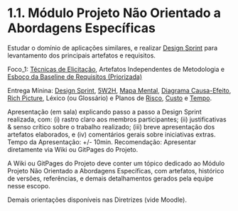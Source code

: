 # 1.1. Módulo Projeto Não Orientado a Abordagens Específicas

Estudar o domínio de aplicações similares, e realizar [Design Sprint](https://unbarqdsw2022-2.github.io/2022.2_G5_SoftSteakHouse/#/base/abordagem-geral/designsprint) para levantamento dos principais artefatos e requisitos.

Foco_1: [Técnicas de Elicitação](https://unbarqdsw2022-2.github.io/2022.2_G5_SoftSteakHouse/#/base/abordagem-geral/requisitos), Artefatos Independentes de Metodologia e [Esboço da Baseline de Requisitos (Priorizada)](https://unbarqdsw2022-2.github.io/2022.2_G5_SoftSteakHouse/#/base/abordagem-geral/product_backlog.md)

Entrega Mínina: [Design Sprint](https://unbarqdsw2022-2.github.io/2022.2_G5_SoftSteakHouse/#/base/abordagem-geral/design-sprint), [5W2H](https://unbarqdsw2022-2.github.io/2022.2_G5_SoftSteakHouse/#/base/abordagem-geral/5w2h), [Mapa Mental](https://unbarqdsw2022-2.github.io/2022.2_G5_SoftSteakHouse/#/base/abordagem-geral/mapa_mental.md), [Diagrama Causa-Efeito](https://unbarqdsw2022-2.github.io/2022.2_G5_SoftSteakHouse/#/base/abordagem-geral/causa_efeito.md), [Rich Picture](https://unbarqdsw2022-2.github.io/2022.2_G5_SoftSteakHouse/#/base/abordagem-geral/rich_picture.md), Léxico (ou Glossário) e Planos de [Risco](https://unbarqdsw2022-2.github.io/2022.2_G5_SoftSteakHouse/#/Base/AbordagemNaoEspecifica/PlanoDeRiscos), [Custo](https://unbarqdsw2022-2.github.io/2022.2_G5_SoftSteakHouse/#/Base/AbordagemNaoEspecifica/PlanoCusto) e [Tempo](https://unbarqdsw2022-2.github.io/2022.2_G5_SoftSteakHouse/#/Base/AbordagemNaoEspecifica/PlanoTempo).

Apresentação (em sala) explicando passo a passo a Design Sprint realizada, com: (i) rastro claro aos membros participantes; (ii) justificativas & senso crítico sobre o trabalho realizado; (iii) breve apresentação dos artefatos elaborados, e (iv) comentários gerais sobre iniciativas extras. Tempo da Apresentação: +/- 10min. Recomendação: Apresentar diretamente via Wiki ou GitPages do Projeto.

A Wiki ou GitPages do Projeto deve conter um tópico dedicado ao Módulo Projeto Não Orientado a Abordagens Específicas, com artefatos, histórico de versões, referências, e demais detalhamentos gerados pela equipe nesse escopo.

Demais orientações disponíveis nas Diretrizes (vide Moodle).